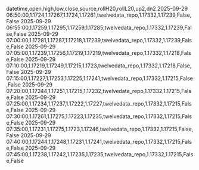 datetime,open,high,low,close,source,rollH20,rollL20,up2,dn2
2025-09-29 06:50:00,1.1724,1.17267,1.1724,1.17261,twelvedata_repo,1.17332,1.17239,False,False
2025-09-29 06:55:00,1.17259,1.17295,1.17259,1.17285,twelvedata_repo,1.17332,1.17239,False,False
2025-09-29 07:00:00,1.17281,1.17287,1.17218,1.17239,twelvedata_repo,1.17332,1.17239,False,False
2025-09-29 07:05:00,1.17239,1.17256,1.17219,1.17219,twelvedata_repo,1.17332,1.17218,False,False
2025-09-29 07:10:00,1.17219,1.17249,1.17215,1.1723,twelvedata_repo,1.17332,1.17218,False,False
2025-09-29 07:15:00,1.17227,1.17253,1.17225,1.17241,twelvedata_repo,1.17332,1.17215,False,False
2025-09-29 07:20:00,1.17244,1.17251,1.17215,1.17232,twelvedata_repo,1.17332,1.17215,False,False
2025-09-29 07:25:00,1.17234,1.17237,1.17222,1.17227,twelvedata_repo,1.17332,1.17215,False,False
2025-09-29 07:30:00,1.17261,1.17275,1.17223,1.17235,twelvedata_repo,1.17332,1.17215,False,False
2025-09-29 07:35:00,1.17231,1.17275,1.1723,1.17246,twelvedata_repo,1.17332,1.17215,False,False
2025-09-29 07:40:00,1.17244,1.17248,1.17231,1.17241,twelvedata_repo,1.17332,1.17215,False,False
2025-09-29 07:45:00,1.17238,1.17242,1.17235,1.17235,twelvedata_repo,1.17332,1.17215,False,False
